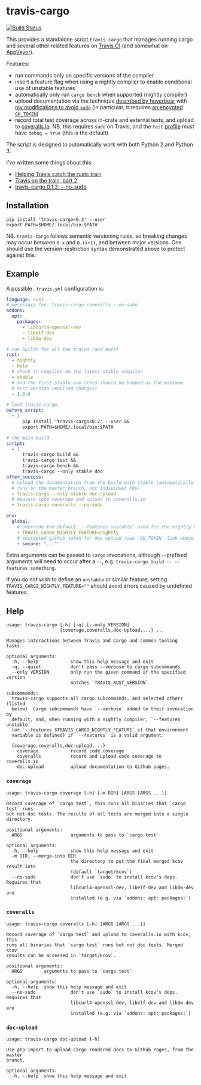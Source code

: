 # travis-cargo

[![Build Status](https://travis-ci.org/huonw/travis-cargo.svg?branch=master)](https://travis-ci.org/huonw/travis-cargo)

This provides a standalone script `travis-cargo` that manages running
cargo and several other related features on [Travis CI][travis] (and
somewhat on [AppVeyor]).

[travis]: http://travis-ci.org
[AppVeyor]: http://www.appveyor.com/

Features:

- run commands only on specific versions of the compiler
- insert a feature flag when using a nightly compiler to enable
  conditional use of unstable features
- automatically only run `cargo bench` when supported (nightly
  compiler)
- upload documentation via the technique
  [described by hoverbear][hoverbear] with
  [my modifications to avoid `sudo`][nosudo] (in particular, it
  requires [an encypted `GH_TOKEN`][ghtoken])
- record total test coverage across in-crate and external tests, and
  upload to [coveralls.io][coveralls]. NB. this requires `sudo` on
  Travis, and the `test` [profile][profile] must have `debug = true`
  (this is the default)

[hoverbear]: http://www.hoverbear.org/2015/03/07/rust-travis-github-pages/
[nosudo]: http://huonw.github.io/blog/2015/04/little-libraries/#the-process
[ghtoken]: http://www.hoverbear.org/2015/03/07/rust-travis-github-pages/#givingtravispermissions
[coveralls]: http://coveralls.io
[profile]: http://doc.crates.io/manifest.html#the-[profile.*]-sections

The script is designed to automatically work with both Python 2 and
Python 3.

I've written some things about this:

- [Helping Travis catch the rustc train][train]
- [Travis on the train, part 2][part2]
- [travis-cargo 0.1.3: --no-sudo][nosudo]

[train]: http://huonw.github.io/blog/2015/04/helping-travis-catch-the-rustc-train/
[part2]: http://huonw.github.io/blog/2015/05/travis-on-the-train-part-2/
[nosudo]: http://huonw.github.io/blog/2015/06/travis-cargo-0.1.3/

## Installation

```
pip install 'travis-cargo<0.2' --user
export PATH=$HOME/.local/bin:$PATH
```

NB. `travis-cargo` follows semantic versioning rules, so breaking
changes may occur between `0.x` and `0.(x+1)`, and between major
versions. One should use the version-restriction syntax demonstrated
above to protect against this.

## Example

A possible `.travis.yml` configuration is:

```yaml
language: rust
# necessary for `travis-cargo coveralls --no-sudo`
addons:
  apt:
    packages:
      - libcurl4-openssl-dev
      - libelf-dev
      - libdw-dev

# run builds for all the trains (and more)
rust:
  - nightly
  - beta
  # check it compiles on the latest stable compiler
  - stable
  # and the first stable one (this should be bumped as the minimum
  # Rust version required changes)
  - 1.0.0

# load travis-cargo
before_script:
  - |
      pip install 'travis-cargo<0.2' --user &&
      export PATH=$HOME/.local/bin:$PATH

# the main build
script:
  - |
      travis-cargo build &&
      travis-cargo test &&
      travis-cargo bench &&
      travis-cargo --only stable doc
after_success:
  # upload the documentation from the build with stable (automatically only actually
  # runs on the master branch, not individual PRs)
  - travis-cargo --only stable doc-upload
  # measure code coverage and upload to coveralls.io
  - travis-cargo coveralls --no-sudo

env:
  global:
    # override the default `--features unstable` used for the nightly branch (optional)
    - TRAVIS_CARGO_NIGHTLY_FEATURE=nightly
    # encrypted github token for doc upload (see `GH_TOKEN` link above)
    - secure: "..."
```

Extra arguments can be passed to `cargo` invocations, although
`-`-prefixed arguments will need to occur after a `--`, e.g. `travis-cargo
build -- --features something`.

If you do not wish to define an `unstable` or similar feature, setting
`TRAVIS_CARGO_NIGHTLY_FEATURE=""` should avoid errors caused by undefined
features.


## Help

```
usage: travis-cargo [-h] [-q] [--only VERSION]
                    {coverage,coveralls,doc-upload,...} ...

Manages interactions between Travis and Cargo and common tooling tasks.

optional arguments:
  -h, --help            show this help message and exit
  -q, --quiet           don't pass --verbose to cargo subcommands
  --only VERSION        only run the given command if the specified version
                        matches `TRAVIS_RUST_VERSION`

subcommands:
  travis-cargo supports all cargo subcommands, and selected others (listed
  below). Cargo subcommands have `--verbose` added to their invocation by
  default, and, when running with a nightly compiler, `--features unstable`
  (or `--features $TRAVIS_CARGO_NIGHTLY_FEATURE` if that environment
  variable is defined) if `--features` is a valid argument.

  {coverage,coveralls,doc-upload,...}
    coverage            record code coverage
    coveralls           record and upload code coverage to coveralls.io
    doc-upload          upload documentation to Github pages.
```

### `coverage`

```
usage: travis-cargo coverage [-h] [-m DIR] [ARGS [ARGS ...]]

Record coverage of `cargo test`, this runs all binaries that `cargo test` runs
but not doc tests. The results of all tests are merged into a single
directory.

positional arguments:
  ARGS                  arguments to pass to `cargo test`

optional arguments:
  -h, --help            show this help message and exit
  -m DIR, --merge-into DIR
                        the directory to put the final merged kcov result into
                        (default `target/kcov`)
  --no-sudo             don't use `sudo` to install kcov's deps. Requires that
                        libcurl4-openssl-dev, libelf-dev and libdw-dev are
                        installed (e.g. via `addons: apt: packages:`)
```

### `coveralls`

```
usage: travis-cargo coveralls [-h] [ARGS [ARGS ...]]

Record coverage of `cargo test` and upload to coveralls.io with kcov, this
runs all binaries that `cargo test` runs but not doc tests. Merged kcov
results can be accessed in `target/kcov`.

positional arguments:
  ARGS        arguments to pass to `cargo test`

optional arguments:
  -h, --help  show this help message and exit
  --no-sudo             don't use `sudo` to install kcov's deps. Requires that
                        libcurl4-openssl-dev, libelf-dev and libdw-dev are
                        installed (e.g. via `addons: apt: packages:`)
```

### `doc-upload`

```
usage: travis-cargo doc-upload [-h]

Use ghp-import to upload cargo-rendered docs to Github Pages, from the master
branch.

optional arguments:
  -h, --help  show this help message and exit
```

